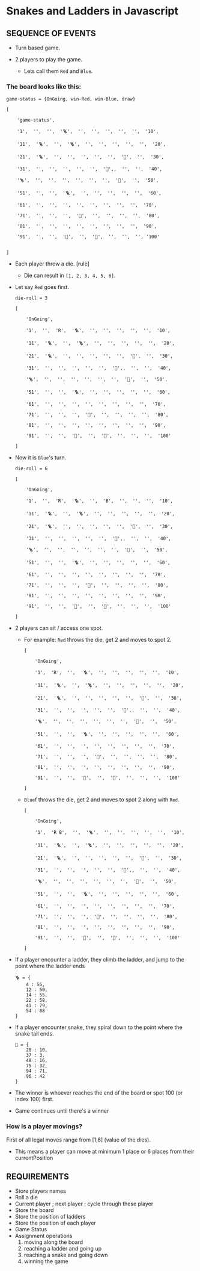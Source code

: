 # Snakes and Ladders in Javascript

## SEQUENCE OF EVENTS

- Turn based game.

- 2 players to play the game.
    - Lets call them `Red` and `Blue`. 

### The board looks like this: 

`game-status = {OnGoing, win-Red, win-Blue, draw}`
```
[

    'game-status',
   
    '1',  '',  '',  '🪜',  '',  '',  '',  '',  '',  '10',

    '11',  '🪜',  '',  '🪜',  '',  '',  '',  '',  '',  '20',

    '21',  '🪜',  '',  '',  '',  '',  '',  '🐍',  '',  '30',

    '31',  '',  '',  '',  '',  '',  '🐍',,  '',  '',  '40',

    '🪜',  '',  '',  '',  '',  '',  '',  '🐍',  '',  '50',

    '51',  '',  '',  '🪜',  '',  '',  '',  '',  '',  '60',

    '61',  '',  '',  '',  '',  '',  '',  '',  '',  '70',

    '71',  '',  '',  '',  '🐍',  '',  '',  '',  '',  '80',

    '81',  '',  '',  '',  '',  '',  '',  '',  '',  '90',

    '91',  '',  '',  '🐍',  '',  '🐍',  '',  '',  '', '100'
    

]
```

- Each player throw a die.  [rule]
    - Die can result in `[1, 2, 3, 4, 5, 6]`.

- Let say `Red` goes first. 

    ```
    die-roll = 3
    ```

    ```
    [

        'OnGoing',
    
        '1',  '',  'R',  '🪜',  '',  '',  '',  '',  '',  '10',

        '11',  '🪜',  '',  '🪜',  '',  '',  '',  '',  '',  '20',

        '21',  '🪜',  '',  '',  '',  '',  '',  '🐍',  '',  '30',

        '31',  '',  '',  '',  '',  '',  '🐍',,  '',  '',  '40',

        '🪜',  '',  '',  '',  '',  '',  '',  '🐍',  '',  '50',

        '51',  '',  '',  '🪜',  '',  '',  '',  '',  '',  '60',

        '61',  '',  '',  '',  '',  '',  '',  '',  '',  '70',

        '71',  '',  '',  '',  '🐍',  '',  '',  '',  '',  '80',

        '81',  '',  '',  '',  '',  '',  '',  '',  '',  '90',

        '91',  '',  '',  '🐍',  '',  '🐍',  '',  '',  '',  '100'

    ]
    ```

- Now it is `Blue`'s turn. 

    ```
    die-roll = 6
    ```

    ```
    [

        'OnGoing',
    
        '1',  '',  'R',  '🪜',  '',  'B',  '',  '',  '',  '10',

        '11',  '🪜',  '',  '🪜',  '',  '',  '',  '',  '',  '20',

        '21',  '🪜',  '',  '',  '',  '',  '',  '🐍',  '',  '30',

        '31',  '',  '',  '',  '',  '',  '🐍',,  '',  '',  '40',

        '🪜',  '',  '',  '',  '',  '',  '',  '🐍',  '',  '50',

        '51',  '',  '',  '🪜',  '',  '',  '',  '',  '',  '60',

        '61',  '',  '',  '',  '',  '',  '',  '',  '',  '70',

        '71',  '',  '',  '',  '🐍',  '',  '',  '',  '',  '80',

        '81',  '',  '',  '',  '',  '',  '',  '',  '',  '90',

        '91',  '',  '',  '🐍',  '',  '🐍',  '',  '',  '',  '100'

    ]
    ```

- 2 players can sit / access one spot. 
    - For example: `Red` throws the die, get 2 and moves to spot 2. 

        ```
        [

            'OnGoing',
        
            '1',  'R',  '',  '🪜',  '',  '',  '',  '',  '',  '10',

            '11',  '🪜',  '',  '🪜',  '',  '',  '',  '',  '',  '20',

            '21',  '🪜',  '',  '',  '',  '',  '',  '🐍',  '',  '30',

            '31',  '',  '',  '',  '',  '',  '🐍',,  '',  '',  '40',

            '🪜',  '',  '',  '',  '',  '',  '',  '🐍',  '',  '50',

            '51',  '',  '',  '🪜',  '',  '',  '',  '',  '',  '60',

            '61',  '',  '',  '',  '',  '',  '',  '',  '',  '70',

            '71',  '',  '',  '',  '🐍',  '',  '',  '',  '',  '80',

            '81',  '',  '',  '',  '',  '',  '',  '',  '',  '90',

            '91',  '',  '',  '🐍',  '',  '🐍',  '',  '',  '',  '100'

        ]
        ```

    - `Blue`f throws the die, get 2 and moves to spot 2 along with `Red`.

        ```
        [

            'OnGoing',
        
            '1',  'R B',  '',  '🪜',  '',  '',  '',  '',  '',  '10',

            '11',  '🪜',  '',  '🪜',  '',  '',  '',  '',  '',  '20',

            '21',  '🪜',  '',  '',  '',  '',  '',  '🐍',  '',  '30',

            '31',  '',  '',  '',  '',  '',  '🐍',,  '',  '',  '40',

            '🪜',  '',  '',  '',  '',  '',  '',  '🐍',  '',  '50',

            '51',  '',  '',  '🪜',  '',  '',  '',  '',  '',  '60',

            '61',  '',  '',  '',  '',  '',  '',  '',  '',  '70',

            '71',  '',  '',  '',  '🐍',  '',  '',  '',  '',  '80',

            '81',  '',  '',  '',  '',  '',  '',  '',  '',  '90',

            '91',  '',  '',  '🐍',  '',  '🐍',  '',  '',  '',  '100'

        ]
        ```

- If a player encounter a ladder, they climb the ladder, and jump to the point where the ladder ends

    ```
    🪜 = {
        4 : 56, 
        12 : 50,
        14 : 55,
        22 : 58,
        41 : 79,
        54 : 88
    }
    ```

- If a player encounter snake, they spiral down to the point where the snake tail ends. 
    ```
    🐍 = {
        28 : 10, 
        37 : 3,
        48 : 16,
        75 : 32,
        94 : 71,
        96 : 42
    }
    ```

- The winner is whoever reaches the end of the board or spot 100 (or index 100) first. 

- Game continues until there's a winner

### How is a player movings? 

First of all legal moves range from [1,6] (value of the dies). 
    
- This means a player can move at minimum 1 place or 6 places from their currentPosition


## REQUIREMENTS

* Store players names
* Roll a die
* Current player ; next player ; cycle through these player
* Store the board
* Store the position of ladders
* Store the position of each player
* Game Status
* Assignment operations
    1. moving along the board
    2. reaching a ladder and going up
    3. reaching a snake and going down
    4. winning the game